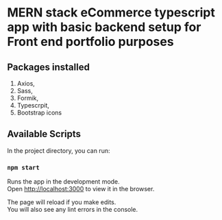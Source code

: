 # MERN stack eCommerce typescript app with basic backend setup for Front end portfolio purposes

## Packages installed

1. Axios,
2. Sass,
3. Formik,
4. Typescrpit,
5. Bootstrap icons

## Available Scripts

In the project directory, you can run:

### `npm start`

Runs the app in the development mode.\
Open [http://localhost:3000](http://localhost:3000) to view it in the browser.

The page will reload if you make edits.\
You will also see any lint errors in the console.
